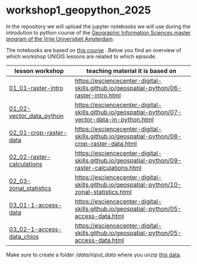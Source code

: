 # workshop1_geopython_2025

In the repository we will upload the jupyter notebooks we will use during the introdution to python course of the [Geographic Information Sciences master program of the Vrije Universiteit Amsterdam](https://vu.nl/en/education/master/geographical-information-sciences). 

The notebooks are based on [this course](https://esciencecenter-digital-skills.github.io/geospatial-python/index.html) . Below you find an overview of which workshop UNIGIS lessons are related to which episode.

| lesson workshop | teaching material it is based on |
|-------|-------|
|[01_01-raster-intro](01_day_1/01_01-raster-intro.ipynb)| https://esciencecenter-digital-skills.github.io/geospatial-python/06-raster-intro.html|
|[01_02-vector_data_python](01_day_1/01_02-vector_data_python.ipynb) | https://esciencecenter-digital-skills.github.io/geospatial-python/07-vector-data-in-python.html|
|[02_01-crop-raster-data](02_day_2/02_01-crop-raster-data.ipynb) | https://esciencecenter-digital-skills.github.io/geospatial-python/08-crop-raster-data.html|
|[02_02-raster-calculations](02_day_2/02_02-raster-calculations.ipynb) | https://esciencecenter-digital-skills.github.io/geospatial-python/09-raster-calculations.html|
|[02_03-zonal_statistics](02_day_2/02_03-zonal_statistics.ipynb) | https://esciencecenter-digital-skills.github.io/geospatial-python/10-zonal-statistics.html|
|[03_01-1-access-data](03_day_3/03_01-1-access-data.ipynb) | https://esciencecenter-digital-skills.github.io/geospatial-python/05-access-data.html|
|[03_02-1-access-data_chios](03_day_3/03_02-1-access-data_chios.ipynb) | https://esciencecenter-digital-skills.github.io/geospatial-python/05-access-data.html|

Make sure to create a folder */data/input_data* where you unzip [this data](https://figshare.com/ndownloader/articles/25721754/versions/3).
